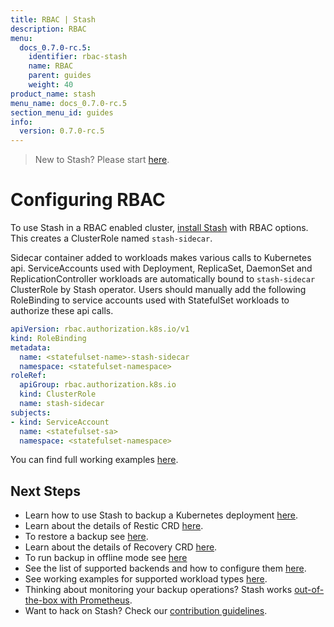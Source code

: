 ```yaml
---
title: RBAC | Stash
description: RBAC
menu:
  docs_0.7.0-rc.5:
    identifier: rbac-stash
    name: RBAC
    parent: guides
    weight: 40
product_name: stash
menu_name: docs_0.7.0-rc.5
section_menu_id: guides
info:
  version: 0.7.0-rc.5
---
```


> New to Stash? Please start [here](/docs/0.7.0-rc.5/concepts/README).

# Configuring RBAC

To use Stash in a RBAC enabled cluster, [install Stash](/docs/0.7.0-rc.5/setup/install) with RBAC options. This creates a ClusterRole named `stash-sidecar`.

Sidecar container added to workloads makes various calls to Kubernetes api. ServiceAccounts used with Deployment, ReplicaSet, DaemonSet and ReplicationController workloads are automatically bound to `stash-sidecar` ClusterRole by Stash operator. Users should manually add the following RoleBinding to service accounts used with StatefulSet workloads to authorize these api calls.

```yaml
apiVersion: rbac.authorization.k8s.io/v1
kind: RoleBinding
metadata:
  name: <statefulset-name>-stash-sidecar
  namespace: <statefulset-namespace>
roleRef:
  apiGroup: rbac.authorization.k8s.io
  kind: ClusterRole
  name: stash-sidecar
subjects:
- kind: ServiceAccount
  name: <statefulset-sa>
  namespace: <statefulset-namespace>
```

You can find full working examples [here](/docs/0.7.0-rc.5/guides/workloads).

## Next Steps

- Learn how to use Stash to backup a Kubernetes deployment [here](/docs/0.7.0-rc.5/guides/backup).
- Learn about the details of Restic CRD [here](/docs/0.7.0-rc.5/concepts/crds/restic).
- To restore a backup see [here](/docs/0.7.0-rc.5/guides/restore).
- Learn about the details of Recovery CRD [here](/docs/0.7.0-rc.5/concepts/crds/recovery).
- To run backup in offline mode see [here](/docs/0.7.0-rc.5/guides/offline_backup)
- See the list of supported backends and how to configure them [here](/docs/0.7.0-rc.5/guides/backends).
- See working examples for supported workload types [here](/docs/0.7.0-rc.5/guides/workloads).
- Thinking about monitoring your backup operations? Stash works [out-of-the-box with Prometheus](/docs/0.7.0-rc.5/guides/monitoring).
- Want to hack on Stash? Check our [contribution guidelines](/docs/0.7.0-rc.5/CONTRIBUTING).
